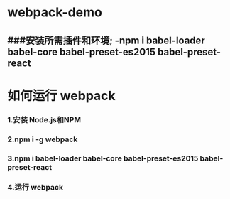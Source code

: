 # webpack-demo
###安装所需插件和环境;
-npm i babel-loader babel-core babel-preset-es2015 babel-preset-react
---

# 如何运行 webpack
### 1.安装 Node.js和NPM
### 2.npm i -g webpack
### 3.npm i babel-loader babel-core babel-preset-es2015 babel-preset-react
### 4.运行 webpack
